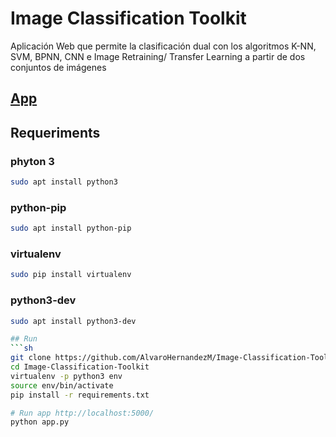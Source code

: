 # Image Classification Toolkit

Aplicación Web que permite la clasificación dual con los algoritmos K-NN, SVM, BPNN, CNN e Image Retraining/ Transfer Learning a partir de dos conjuntos de imágenes

## [App](http://www.loencontre.co:5000)


## Requeriments

### phyton 3
```sh
sudo apt install python3
```

### python-pip
```sh
sudo apt install python-pip
```

### virtualenv
```sh
sudo pip install virtualenv
```

### python3-dev
```sh
sudo apt install python3-dev

## Run
```sh
git clone https://github.com/AlvaroHernandezM/Image-Classification-Toolkit.git
cd Image-Classification-Toolkit
virtualenv -p python3 env
source env/bin/activate
pip install -r requirements.txt

# Run app http://localhost:5000/
python app.py